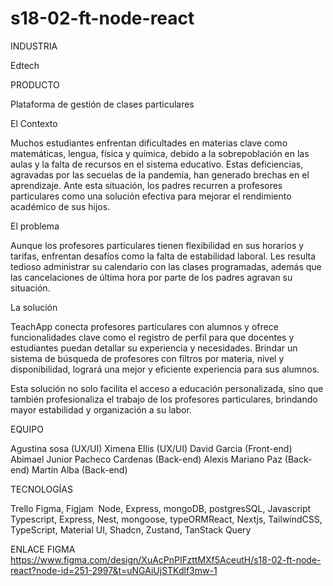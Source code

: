﻿# s18-02-ft-node-react
 
INDUSTRIA

Edtech

PRODUCTO

Plataforma de gestión de clases particulares

El Contexto

Muchos estudiantes enfrentan dificultades en materias clave como matemáticas, lengua, física y química, debido a la sobrepoblación en las aulas y la falta de recursos en el sistema educativo. Estas deficiencias, agravadas por las secuelas de la pandemia, han generado brechas en el aprendizaje. Ante esta situación, los padres recurren a profesores particulares como una solución efectiva para mejorar el rendimiento académico de sus hijos.

El problema

Aunque los profesores particulares tienen flexibilidad en sus horarios y tarifas, enfrentan desafíos como la falta de estabilidad laboral. Les resulta tedioso administrar su calendario con las clases programadas, además que las cancelaciones de última hora por parte de los padres agravan su situación.

La solución

TeachApp conecta profesores particulares con alumnos y ofrece funcionalidades clave como el registro de perfil para que docentes y estudiantes puedan detallar su experiencia y necesidades. Brindar un sistema de búsqueda de profesores con filtros por materia, nivel y disponibilidad, logrará una mejor y eficiente experiencia para sus alumnos.

Esta solución no solo facilita el acceso a educación personalizada, sino que también profesionaliza el trabajo de los profesores particulares, brindando mayor estabilidad y organización a su labor.


EQUIPO

Agustina sosa (UX/UI)
Ximena Ellis (UX/UI)
David Garcia (Front-end)
Abimael Junior Pacheco Cardenas (Back-end)
Alexis Mariano Paz (Back-end)
Martín Alba (Back-end)

TECNOLOGÍAS

Trello
Figma, Figjam 
Node, Express, mongoDB, postgresSQL, Javascript Typescript, Express, Nest, mongoose, typeORMReact, Nextjs, TailwindCSS, TypeScript, Material UI, Shadcn, Zustand, TanStack Query

ENLACE FIGMA
https://www.figma.com/design/XuAcPnPIFzttMXf5AceutH/s18-02-ft-node-react?node-id=251-2997&t=uNGAiUjSTKdlf3mw-1

